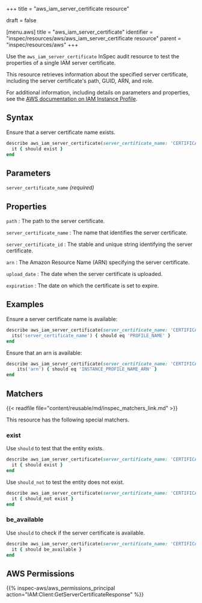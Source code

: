 +++
title = "aws_iam_server_certificate resource"

draft = false


[menu.aws]
title = "aws_iam_server_certificate"
identifier = "inspec/resources/aws/aws_iam_server_certificate resource"
parent = "inspec/resources/aws"
+++

Use the `aws_iam_server_certificate` InSpec audit resource to test the properties of a single IAM server certificate.

This resource retrieves information about the specified server certificate, including the server certificate's path, GUID, ARN, and role.

For additional information, including details on parameters and properties, see the [AWS documentation on IAM Instance Profile](https://docs.aws.amazon.com/AWSCloudFormation/latest/UserGuide/aws-resource-iam-instanceprofile.html).

## Syntax

Ensure that a server certificate name exists.

```ruby
describe aws_iam_server_certificate(server_certificate_name: 'CERTIFICATE_NAME') do
  it { should exist }
end
```

## Parameters

`server_certificate_name` _(required)_

## Properties

`path`
: The path to the server certificate.

`server_certificate_name`
: The name that identifies the server certificate.

`server_certificate_id`
: The stable and unique string identifying the server certificate.

`arn`
: The Amazon Resource Name (ARN) specifying the server certificate.

`upload_date`
: The date when the server certificate is uploaded.

`expiration`
: The date on which the certificate is set to expire.

## Examples

Ensure a server certificate name is available:

```ruby
describe aws_iam_server_certificate(server_certificate_name: 'CERTIFICATE_NAME') do
  its('server_certificate_name') { should eq 'PROFILE_NAME' }
end
```

Ensure that an arn is available:

```ruby
describe aws_iam_server_certificate(server_certificate_name: 'CERTIFICATE_NAME') do
    its('arn') { should eq 'INSTANCE_PROFILE_NAME_ARN' }
end
```

## Matchers

{{< readfile file="content/reusable/md/inspec_matchers_link.md" >}}

This resource has the following special matchers.

### exist

Use `should` to test that the entity exists.

```ruby
describe aws_iam_server_certificate(server_certificate_name: 'CERTIFICATE_NAME') do
  it { should exist }
end
```

Use `should_not` to test the entity does not exist.

```ruby
describe aws_iam_server_certificate(server_certificate_name: 'CERTIFICATE_NAME') do
  it { should_not exist }
end
```

### be_available

Use `should` to check if the server certificate is available.

```ruby
describe aws_iam_server_certificate(server_certificate_name: 'CERTIFICATE_NAME') do
  it { should be_available }
end
```

## AWS Permissions

{{% inspec-aws/aws_permissions_principal action="IAM:Client:GetServerCertificateResponse" %}}
